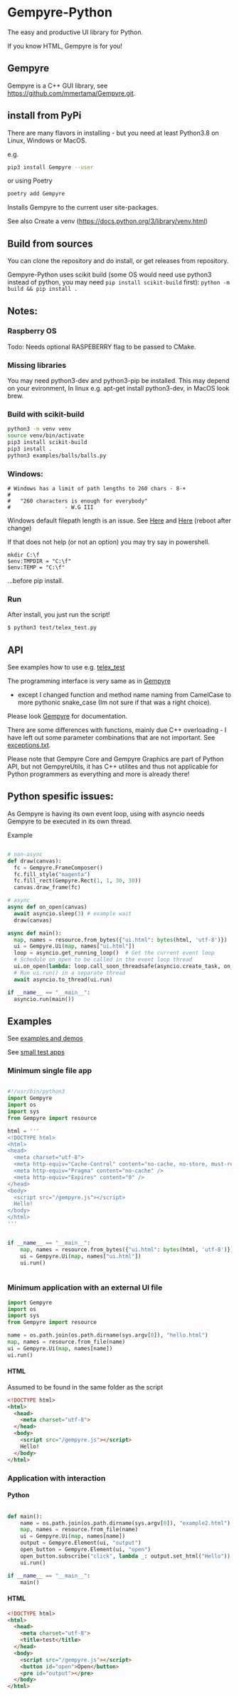 # Gempyre-Python 

The easy and productive UI library for Python.

If you know HTML, Gempyre is for you!

## Gempyre

Gempyre is a C++ GUI library, see https://github.com/mmertama/Gempyre.git.

## install from PyPi

There are many flavors in installing - but you need at least Python3.8
on Linux, Windows or MacOS. 

e.g.

```bash
pip3 install Gempyre --user  
```
or using Poetry

```bash
poetry add Gempyre
```

Installs Gempyre to the current user site-packages.

See also Create a venv (https://docs.python.org/3/library/venv.html)

## Build from sources

You can clone the repository and do install, or get releases from repository.

Gempyre-Python uses scikit build (some OS would need use python3 instead of python, you may need `pip install scikit-build` first):
`python -m build && pip install .`

## Notes:
### Raspberry OS

Todo: Needs optional RASPEBERRY flag to be passed to CMake. 
  
### Missing libraries  

You may need python3-dev and python3-pip be installed. This may depend on your evironment,
In linux e.g. apt-get install python3-dev, in MacOS look brew.

### Build with scikit-build

```bash
python3 -m venv venv
source venv/bin/activate
pip3 install scikit-build
pip3 install .
python3 examples/balls/balls.py
```

### Windows:

```
# Windows has a limit of path lengths to 260 chars - 8-+ 
#   
#   "260 characters is enough for everybody"
#                 - W.G III

```

Windows default filepath length is an issue. 
See [Here](https://www.howtogeek.com/266621/how-to-make-windows-10-accept-file-paths-over-260-characters/)
and [Here](https://learn.microsoft.com/en-us/windows/win32/fileio/maximum-file-path-limitation?tabs=powershell)
(reboot after change)

If that does not help (or not an option) you may try say in powershell.

```
mkdir C:\f
$env:TMPDIR = "C:\f"
$env:TEMP = "C:\f"

```

...before pip install. 


### Run

After install, you just run the script!

  ```bash
  $ python3 test/telex_test.py
  ```

## API

See examples how to use e.g. [telex_test](https://github.com/mmertama/Gempyre-Python/blob/master/test/telex_test.py)

The programming interface is very same as in [Gempyre](https://github.com/mmertama/Gempyre.git)
- except I changed function and method name naming from CamelCase to more pythonic snake_case (Im not sure if that was a right choice).

Please look  [Gempyre](https://github.com/mmertama/Gempyre.git) for documentation.

There are some differences with functions, mainly due C++ overloading - I have left out some parameter combinations that are not important. See [exceptions.txt](https://github.com/mmertama/Gempyre-Python/blob/master/exceptions.txt). 

Please note that Gempyre Core and Gempyre Graphics are part of Python API, but not GempyreUtils, it has C++ utilites and thus not applicable for Python programmers as everything and more is already there!

## Python spesific issues:

As Gempyre is having its own event loop, using with asyncio needs Gempyre to be executed in its own thread.

Example

```python

# non-async
def draw(canvas):
  fc = Gempyre.FrameComposer()
  fc.fill_style("magenta")
  fc.fill_rect(Gempyre.Rect(1, 1, 30, 30)) 
  canvas.draw_frame(fc)

# async
async def on_open(canvas)
  await asyncio.sleep(3) # example wait
  draw(canvas)

async def main():
  map, names = resource.from_bytes({"ui.html": bytes(html, 'utf-8')})
  ui = Gempyre.Ui(map, names["ui.html"])
  loop = asyncio.get_running_loop()  # Get the current event loop
  # Schedule on_open to be called in the event loop thread
  ui.on_open(lambda: loop.call_soon_threadsafe(asyncio.create_task, on_open(Gempyre.CanvasElement(ui, 'canvas'))))
  # Run ui.run() in a separate thread
  await asyncio.to_thread(ui.run)

if __name__ == "__main__":
  asyncio.run(main())

```
  
## Examples

See [examples and demos](https://github.com/mmertama/Gempyre-Python/tree/master/examples)

See [small test apps](https://github.com/mmertama/Gempyre-Python/tree/master/test)

### Minimum single file app

```py

#!/usr/bin/python3
import Gempyre
import os
import sys
from Gempyre import resource

html = '''
<!DOCTYPE html>
<html>
<head>
  <meta charset="utf-8">
  <meta http-equiv="Cache-Control" content="no-cache, no-store, must-revalidate" />
  <meta http-equiv="Pragma" content="no-cache" />
  <meta http-equiv="Expires" content="0" />
</head>
<body>
  <script src="/gempyre.js"></script>
  Hello!
</body>
</html>  
'''


if __name__ == "__main__":
    map, names = resource.from_bytes({"ui.html": bytes(html, 'utf-8')})
    ui = Gempyre.Ui(map, names["ui.html"])
    ui.run()
    

```


### Minimum application with an external UI file

  ```py
  import Gempyre
  import os
  import sys
  from Gempyre import resource

  name = os.path.join(os.path.dirname(sys.argv[0]), "hello.html")
  map, names = resource.from_file(name)
  ui = Gempyre.Ui(map, names[name])
  ui.run()
  ```

#### HTML

Assumed to be found in the same folder as the script

  ```html
  <!DOCTYPE html>
  <html>
    <head>
      <meta charset="utf-8">
    </head>
    <body>
      <script src="/gempyre.js"></script>
      Hello!
    </body>
  </html>
  ```

### Application with interaction
#### Python
```py

def main():
    name = os.path.join(os.path.dirname(sys.argv[0]), "example2.html")
    map, names = resource.from_file(name)
    ui = Gempyre.Ui(map, names[name])
    output = Gempyre.Element(ui, "output")
    open_button = Gempyre.Element(ui, "open")
    open_button.subscribe("click", lambda _: output.set_html("Hello"))
    ui.run()

if __name__ == "__main__":
    main()
```
#### HTML
  ```html
  <!DOCTYPE html>
  <html>
    <head>
      <meta charset="utf-8">
      <title>test</title>
    </head>
    <body>
      <script src="/gempyre.js"></script>
      <button id="open">Open</button>
      <pre id="output"></pre>
    </body>
  </html>
  ```
